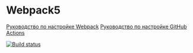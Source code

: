 # Webpack5

[Руководство по настройке Webpack](https://webpack.js.org/guides/)
[Руководство по настройке GitHub Actions](https://docs.github.com/en/actions/quickstart)

[![Build status](https://ci.appveyor.com/api/projects/status/d2h1qk8w1w4a07o0?svg=true)](https://ci.appveyor.com/project/EdgarAlemasov/workingenvironment)

